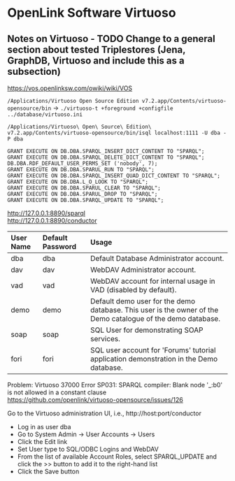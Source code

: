 # OpenLink Software Virtuoso

## Notes on Virtuoso - TODO Change to a general section about tested Triplestores (Jena, GraphDB, Virtuoso and include this as a subsection)

https://vos.openlinksw.com/owiki/wiki/VOS

`/Applications/Virtuoso Open Source Edition v7.2.app/Contents/virtuoso-opensource/bin` -> `./virtuoso-t +foreground +configfile ../database/virtuoso.ini`

`/Applications/Virtuoso\ Open\ Source\ Edition\ v7.2.app/Contents/virtuoso-opensource/bin/isql localhost:1111 -U dba -P dba`

```
GRANT EXECUTE ON DB.DBA.SPARQL_INSERT_DICT_CONTENT TO "SPARQL";
GRANT EXECUTE ON DB.DBA.SPARQL_DELETE_DICT_CONTENT TO "SPARQL";
DB.DBA.RDF_DEFAULT_USER_PERMS_SET ('nobody', 7);
GRANT EXECUTE ON DB.DBA.SPARUL_RUN TO "SPARQL";
GRANT EXECUTE ON DB.DBA.SPARQL_INSERT_QUAD_DICT_CONTENT TO "SPARQL";
GRANT EXECUTE ON DB.DBA.L_O_LOOK TO "SPARQL";
GRANT EXECUTE ON DB.DBA.SPARUL_CLEAR TO "SPARQL";
GRANT EXECUTE ON DB.DBA.SPARUL_DROP TO "SPARQL";
GRANT EXECUTE ON DB.DBA.SPARQL_UPDATE TO "SPARQL";
```

http://127.0.0.1:8890/sparql  
http://127.0.0.1:8890/conductor

| User Name | Default Password | Usage                                                                                                       |
| :-------- | :--------------- | :---------------------------------------------------------------------------------------------------------- |
| dba       | dba              | Default Database Administrator account.                                                                     |
| dav       | dav              | WebDAV Administrator account.                                                                               |
| vad       | vad              | WebDAV account for internal usage in VAD (disabled by default).                                             |
| demo      | demo             | Default demo user for the demo database. This user is the owner of the Demo catalogue of the demo database. |
| soap      | soap             | SQL User for demonstrating SOAP services.                                                                   |
| fori      | fori             | SQL user account for 'Forums' tutorial application demonstration in the Demo database.                      |

Problem: Virtuoso 37000 Error SP031: SPARQL compiler: Blank node '\_:b0' is not allowed in a constant clause  
https://github.com/openlink/virtuoso-opensource/issues/126

Go to the Virtuoso administration UI, i.e., http://host:port/conductor

- Log in as user dba
- Go to System Admin → User Accounts → Users
- Click the Edit link
- Set User type to SQL/ODBC Logins and WebDAV
- From the list of available Account Roles, select SPARQL_UPDATE and click the >> button to add it to the right-hand list
- Click the Save button

